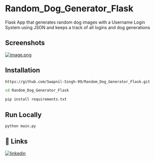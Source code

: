 # Random_Dog_Generator_Flask
Flask App that generates random dog images with a Username Login System using JSON and keeps a track of  all logins and dog generations

## Screenshots

[![image.png](https://i.postimg.cc/Gm25tNzK/image.png)](https://postimg.cc/7fFVQKFJ)

## Installation

```bash
https://github.com/Swapnil-Singh-99/Random_Dog_Generator_Flask.git
```
```bash
cd Random_Dog_Generator_Flask
```
```bash
pip install requirements.txt
```

## Run Locally

```bash
python main.py
```  

## 🔗 Links
[![linkedin](https://img.shields.io/badge/linkedin-0A66C2?style=for-the-badge&logo=linkedin&logoColor=white)](https://www.linkedin.com/in/swapnilsingh99/)
